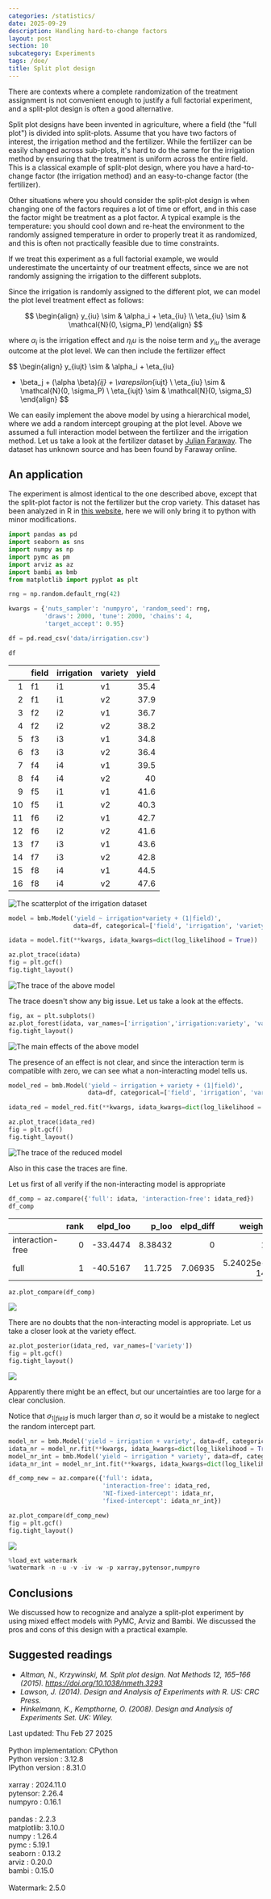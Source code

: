```yaml
---
categories: /statistics/
date: 2025-09-29
description: Handling hard-to-change factors
layout: post
section: 10
subcategory: Experiments
tags: /doe/
title: Split plot design
---
```





There are contexts where a complete randomization of the treatment
assignment is not convenient enough to justify a full factorial
experiment, and a split-plot design is often a good alternative.

Split plot designs have been invented in agriculture,
where a field (the "full plot") is divided into split-plots.
Assume that you have two factors of interest,
the irrigation method and the fertilizer.
While the fertilizer can be easily changed across sub-plots,
it's hard to do the same for the irrigation method by ensuring
that the treatment is uniform across the entire field.
This is a classical example of split-plot design, where you
have a hard-to-change factor (the irrigation method)
and an easy-to-change factor (the fertilizer).

Other situations where you should consider the split-plot
design is when changing one of the factors
requires a lot of time or effort, and in this case
the factor might be treatment as a plot factor.
A typical example is the temperature: you should
cool down and re-heat the environment to the randomly assigned
temperature in order to properly treat it as randomized,
and this is often not practically feasible due to time constraints.

If we treat this experiment as a full factorial
example, we would underestimate the uncertainty of our treatment 
effects, since we are not randomly assigning the irrigation
to the different subplots.

Since the irrigation is randomly assigned to the different
plot, we can model the plot level treatment effect as follows:


$$
\begin{align}
y_{iu} \sim & \alpha_i + \eta_{iu}
\\
\eta_{iu} \sim & \mathcal{N}(0, \sigma_P)
\end{align}
$$

where $\alpha_i$ is the irrigation effect and $\eta_iu$
is the noise term and $y_{iu}$ the average outcome at the plot level.
We can then include the fertilizer effect

$$
\begin{align}
y_{iujt} \sim &  \alpha_i + \eta_{iu}
+ \beta_j + (\alpha \beta)_{ij} + \varepsilon_{iujt}
\\
\eta_{iu} \sim & \mathcal{N}(0, \sigma_P)
\\
\eta_{iujt} \sim & \mathcal{N}(0, \sigma_S)
\end{align}
$$

We can easily implement the above model by using a hierarchical
model, where we add a random intercept grouping at the plot level.
Above we assumed a full interaction model between the
fertilizer and the irrigation method.
Let us take a look at the fertilizer dataset by [Julian Faraway](https://github.com/julianfaraway/faraway).
The dataset has unknown source and has been found by Faraway online.

## An application

The experiment is almost identical to the one described above,
except that the split-plot factor is not the fertilizer
but the crop variety.
This dataset has been analyzed in R
in [this website](https://people.math.ethz.ch/~meierluk/teaching/anova/split-plot-designs.html),
here we will only bring it to python with minor modifications.

```python
import pandas as pd
import seaborn as sns
import numpy as np
import pymc as pm
import arviz as az
import bambi as bmb
from matplotlib import pyplot as plt

rng = np.random.default_rng(42)

kwargs = {'nuts_sampler': 'numpyro', 'random_seed': rng,
          'draws': 2000, 'tune': 2000, 'chains': 4,
          'target_accept': 0.95}

df = pd.read_csv('data/irrigation.csv')

df
```

|    | field   | irrigation   | variety   |   yield |
|---:|:--------|:-------------|:----------|--------:|
|  1 | f1      | i1           | v1        |    35.4 |
|  2 | f1      | i1           | v2        |    37.9 |
|  3 | f2      | i2           | v1        |    36.7 |
|  4 | f2      | i2           | v2        |    38.2 |
|  5 | f3      | i3           | v1        |    34.8 |
|  6 | f3      | i3           | v2        |    36.4 |
|  7 | f4      | i4           | v1        |    39.5 |
|  8 | f4      | i4           | v2        |    40   |
|  9 | f5      | i1           | v1        |    41.6 |
| 10 | f5      | i1           | v2        |    40.3 |
| 11 | f6      | i2           | v1        |    42.7 |
| 12 | f6      | i2           | v2        |    41.6 |
| 13 | f7      | i3           | v1        |    43.6 |
| 14 | f7      | i3           | v2        |    42.8 |
| 15 | f8      | i4           | v1        |    44.5 |
| 16 | f8      | i4           | v2        |    47.6 |

![The scatterplot of the irrigation dataset](/docs/assets/images/statistics/split_plot/irrigation.webp)

```python
model = bmb.Model('yield ~ irrigation*variety + (1|field)',
                  data=df, categorical=['field', 'irrigation', 'variety'])

idata = model.fit(**kwargs, idata_kwargs=dict(log_likelihood = True))

az.plot_trace(idata)
fig = plt.gcf()
fig.tight_layout()
```

![The trace of the above model](/docs/assets/images/statistics/split_plot/trace.webp)

The trace doesn't show any big issue. Let us take a look
at the effects.

```python
fig, ax = plt.subplots()
az.plot_forest(idata, var_names=['irrigation','irrigation:variety', 'variety'], ax=ax)
fig.tight_layout()
```

![The main effects of the above model](/docs/assets/images/statistics/split_plot/forest.webp)

The presence of an effect is not clear, and since the interaction
term is compatible with zero, we can see what a non-interacting
model tells us.

```python
model_red = bmb.Model('yield ~ irrigation + variety + (1|field)',
                      data=df, categorical=['field', 'irrigation', 'variety'])

idata_red = model_red.fit(**kwargs, idata_kwargs=dict(log_likelihood = True))

az.plot_trace(idata_red)
fig = plt.gcf()
fig.tight_layout()
```

![The trace of the reduced model](/docs/assets/images/statistics/split_plot/trace_red.webp)

Also in this case the traces are fine.

Let us first of all verify if the non-interacting model is appropriate

```python
df_comp = az.compare({'full': idata, 'interaction-free': idata_red})
df_comp
```

|                  |   rank |   elpd_loo |    p_loo |   elpd_diff |      weight |       se |     dse | warning   | scale   |
|:-----------------|-------:|-----------:|---------:|------------:|------------:|---------:|--------:|:----------|:--------|
| interaction-free |      0 |   -33.4474 |  8.38432 |     0       | 1           | 1.21474  | 0       | True      | log     |
| full             |      1 |   -40.5167 | 11.725   |     7.06935 | 5.24025e-14 | 0.736522 | 1.11308 | True      | log     |

```python
az.plot_compare(df_comp)
```

![](/docs/assets/images/statistics/split_plot/df_comp.webp)

There are no doubts that the non-interacting model
is appropriate.
Let us take a closer look at the variety effect.

```python
az.plot_posterior(idata_red, var_names=['variety'])
fig = plt.gcf()
fig.tight_layout()
```

![](/docs/assets/images/statistics/split_plot/variety_red.webp)

Apparently there might be an effect, but our uncertainties
are too large for a clear conclusion.

Notice that $\sigma_{1|field}$ is much larger than $\sigma$,
so it would be a mistake to neglect the random intercept part.

```python
model_nr = bmb.Model('yield ~ irrigation + variety', data=df, categorical=['field', 'irrigation', 'variety'])
idata_nr = model_nr.fit(**kwargs, idata_kwargs=dict(log_likelihood = True))
model_nr_int = bmb.Model('yield ~ irrigation * variety', data=df, categorical=['field', 'irrigation', 'variety'])
idata_nr_int = model_nr_int.fit(**kwargs, idata_kwargs=dict(log_likelihood = True))

df_comp_new = az.compare({'full': idata,
                          'interaction-free': idata_red,
                          'NI-fixed-intercept': idata_nr,
                          'fixed-intercept': idata_nr_int})

az.plot_compare(df_comp_new)
fig = plt.gcf()
fig.tight_layout()
```

![](/docs/assets/images/statistics/split_plot/df_comp_new.webp)

```python
%load_ext watermark
%watermark -n -u -v -iv -w -p xarray,pytensor,numpyro
```

## Conclusions

We discussed how to recognize and analyze a split-plot
experiment by using mixed effect models with PyMC, Arviz and Bambi.
We discussed the pros and cons of this design with a
practical example.

## Suggested readings
- <cite>Altman, N., Krzywinski, M. Split plot design. Nat Methods 12, 165–166 (2015). https://doi.org/10.1038/nmeth.3293</cite>
- <cite>Lawson, J. (2014). Design and Analysis of Experiments with R. US: CRC Press.</cite>
- <cite>Hinkelmann, K., Kempthorne, O. (2008). Design and Analysis of Experiments Set. UK: Wiley.</cite>
<div class="code">
Last updated: Thu Feb 27 2025
<br>

<br>
Python implementation: CPython
<br>
Python version       : 3.12.8
<br>
IPython version      : 8.31.0
<br>

<br>
xarray  : 2024.11.0
<br>
pytensor: 2.26.4
<br>
numpyro : 0.16.1
<br>

<br>
pandas    : 2.2.3
<br>
matplotlib: 3.10.0
<br>
numpy     : 1.26.4
<br>
pymc      : 5.19.1
<br>
seaborn   : 0.13.2
<br>
arviz     : 0.20.0
<br>
bambi     : 0.15.0
<br>

<br>
Watermark: 2.5.0
<br>
</div>

